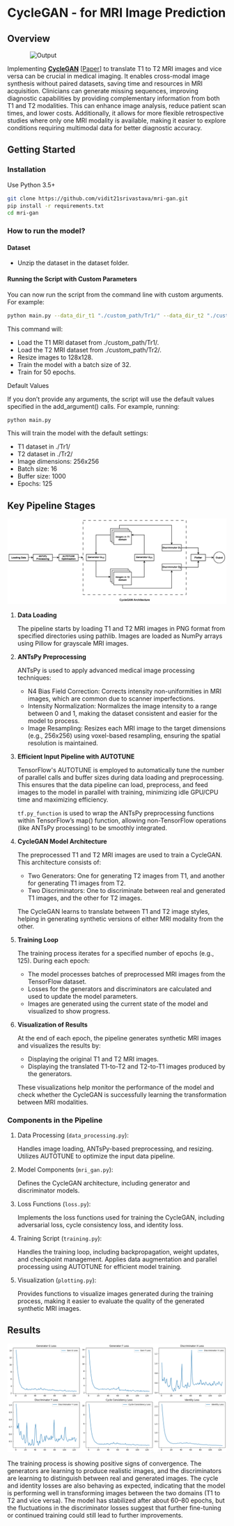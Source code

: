 # CycleGAN - for MRI Image Prediction

## Overview
<!-- ![Result](./Assets/cyclegan_training.gif) -->

<img src="./Assets/cyclegan_training.gif" alt="Output" style="display: block; margin-left: auto; margin-right: auto; width: 400px;">


Implementing  [**CycleGAN**](https://github.com/junyanz/CycleGAN) [[Paper](https://arxiv.org/abs/1703.10593)]  to translate T1 to T2 MRI images and vice versa can be crucial in medical imaging. It enables cross-modal image synthesis without paired datasets, saving time and resources in MRI acquisition. Clinicians can generate missing sequences, improving diagnostic capabilities by providing complementary information from both T1 and T2 modalities. This can enhance image analysis, reduce patient scan times, and lower costs. Additionally, it allows for more flexible retrospective studies where only one MRI modality is available, making it easier to explore conditions requiring multimodal data for better diagnostic accuracy.

## Getting Started

### Installation

Use Python 3.5+ 

```bash
git clone https://github.com/vidit21srivastava/mri-gan.git
pip install -r requirements.txt
cd mri-gan
```

### How to run the model?

#### Dataset
- Unzip the dataset in the dataset folder.

#### Running the Script with Custom Parameters

You can now run the script from the command line with custom arguments. For example:

```bash
python main.py --data_dir_t1 "./custom_path/Tr1/" --data_dir_t2 "./custom_path/Tr2/" --img_height 128 --img_width 128 --batch_size 32 --epochs 50
```
This command will:
- Load the T1 MRI dataset from ./custom_path/Tr1/.
- Load the T2 MRI dataset from ./custom_path/Tr2/.
- Resize images to 128x128.
- Train the model with a batch size of 32.
- Train for 50 epochs.

Default Values

If you don’t provide any arguments, the script will use the default values specified in the add_argument() calls. For example, running:

```bash
python main.py
```

This will train the model with the default settings:

- T1 dataset in ./Tr1/
- T2 dataset in ./Tr2/
- Image dimensions: 256x256
- Batch size: 16
- Buffer size: 1000
- Epochs: 125

## Key Pipeline Stages

<div style="text-align: center;">
    <img src="./Assets/GAN2.drawio.png" alt="pipeline">
</div>


1. **Data Loading**

    The pipeline starts by loading T1 and T2 MRI images in PNG format from specified directories using pathlib.
    Images are loaded as NumPy arrays using Pillow for grayscale MRI images.

2. **ANTsPy Preprocessing**

    ANTsPy is used to apply advanced medical image processing techniques:
    - N4 Bias Field Correction: Corrects intensity non-uniformities in MRI images, which are common due to scanner imperfections.
    - Intensity Normalization: Normalizes the image intensity to a range between 0 and 1, making the dataset consistent and easier for the model to process.
    - Image Resampling: Resizes each MRI image to the target dimensions (e.g., 256x256) using voxel-based resampling, ensuring the spatial resolution is maintained.

3. **Efficient Input Pipeline with AUTOTUNE**

    TensorFlow's AUTOTUNE is employed to automatically tune the number of parallel calls and buffer sizes during data loading and preprocessing.
    This ensures that the data pipeline can load, preprocess, and feed images to the model in parallel with training, minimizing idle GPU/CPU time and maximizing efficiency.

    `tf.py_function` is used to wrap the ANTsPy preprocessing functions within TensorFlow’s map() function, allowing non-TensorFlow operations (like ANTsPy processing) to be smoothly integrated.

4. **CycleGAN Model Architecture**

    The preprocessed T1 and T2 MRI images are used to train a CycleGAN. This architecture consists of:
    - Two Generators: One for generating T2 images from T1, and another for generating T1 images from T2.
    - Two Discriminators: One to discriminate between real and generated T1 images, and the other for T2 images.

    The CycleGAN learns to translate between T1 and T2 image styles, helping in generating synthetic versions of either MRI modality from the other.

5. **Training Loop**

    The training process iterates for a specified number of epochs (e.g., 125).
    During each epoch:
    - The model processes batches of preprocessed MRI images from the TensorFlow dataset.
    - Losses for the generators and discriminators are calculated and used to update the model parameters.
    - Images are generated using the current state of the model and visualized to show progress.

6. **Visualization of Results**

    At the end of each epoch, the pipeline generates synthetic MRI images and visualizes the results by:
    - Displaying the original T1 and T2 MRI images.
    - Displaying the translated T1-to-T2 and T2-to-T1 images produced by the generators.

    These visualizations help monitor the performance of the model and check whether the CycleGAN is successfully learning the transformation between MRI modalities.

### Components in the Pipeline

1. Data Processing (`data_processing.py`):

    Handles image loading, ANTsPy-based preprocessing, and resizing.
    Utilizes AUTOTUNE to optimize the input data pipeline.

2. Model Components (`mri_gan.py`):

    Defines the CycleGAN architecture, including generator and discriminator models.

3. Loss Functions (`loss.py`):

    Implements the loss functions used for training the CycleGAN, including adversarial loss, cycle consistency loss, and identity loss.

4. Training Script (`training.py`):

    Handles the training loop, including backpropagation, weight updates, and checkpoint management.
    Applies data augmentation and parallel processing using AUTOTUNE for efficient model training.

5. Visualization (`plotting.py`):

    Provides functions to visualize images generated during the training process, making it easier to evaluate the quality of the generated synthetic MRI images.

## Results

<div style="text-align: center;">
    <img src="./Assets/graph2.png" alt="Results">
</div>



The training process is showing positive signs of convergence. The generators are learning to produce realistic images, and the discriminators are learning to distinguish between real and generated images. The cycle and identity losses are also behaving as expected, indicating that the model is performing well in transforming images between the two domains (T1 to T2 and vice versa). The model has stabilized after about 60–80 epochs, but the fluctuations in the discriminator losses suggest that further fine-tuning or continued training could still lead to further improvements.